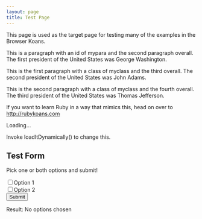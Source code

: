 ```yaml
---
layout: page
title: Test Page
---
```

<script src="https://code.jquery.com/jquery-3.2.1.min.js"></script>
<script src="/interaction.js"></script>

This page is used as the target page for testing many of the examples
in the Browser Koans.

<p id="mypara">
    This is a paragraph with an id of mypara and the second paragraph overall.
    The first president of the United States was George Washington.
</p>

<p class="myclass">
    This is the first paragraph with a class of myclass and the third overall.
    The second president of the United States was John Adams.
</p>

<p class="myclass">
    This is the second paragraph with a class of myclass and the fourth overall.
    The third president of the United States was Thomas Jefferson.
</p>

<p class="p-with-link">
    If you want to learn Ruby in a way that mimics this, head on over to
    <a href="http://rubykoans.com">http://rubykoans.com</a>
</p>

<p id="delayed-text">Loading...</p>

<p id="load-me-dynamically">Invoke loadItDynamically() to change this.</p>

## Test Form
Pick one or both options and submit!
<form id="testform" action="#">
    <div><input id="option-1" type="checkbox"><label for="option-1">Option 1</label></div>
    <div><input id="option-2" type="checkbox"><label for="option-2">Option 2</label></div>
    <div><input id="form-submit" type="submit"></div>
    <div><p>Result: <span id="result">No options chosen</span></p></div>
</form>
